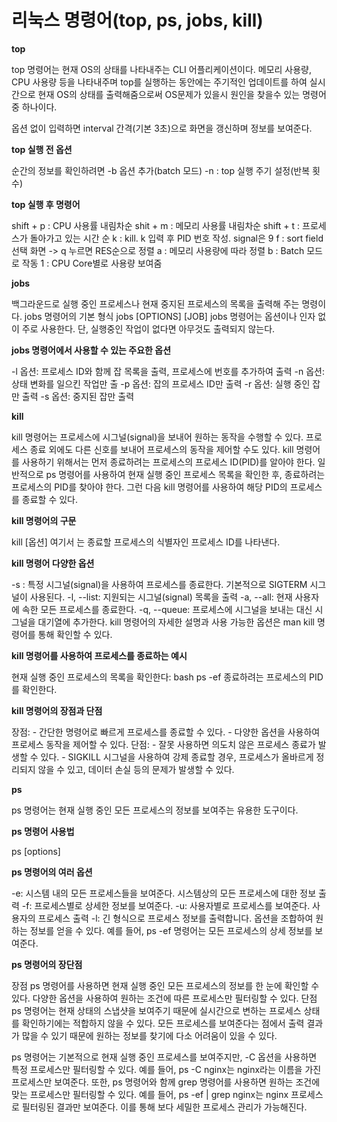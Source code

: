 # 리눅스 명령어(top, ps, jobs, kill)

**top**

top 명령어는 현재 OS의 상태를 나타내주는 CLI 어플리케이션이다.
메모리 사용량, CPU 사용량 등을 나타내주며 top를 실행하는 동안에는 주기적인 업데이트를 하여 실시간으로 현재 OS의 상태를 출력해줌으로써 OS문제가 있을시 원인을 찾을수 있는 명령어 중 하나이다.

옵션 없이 입력하면 interval 간격(기본 3초)으로 화면을 갱신하며 정보를 보여준다.

**top 실행 전 옵션**

순간의 정보를 확인하려면 -b 옵션 추가(batch 모드)
-n : top 실행 주기 설정(반복 횟수)

**top 실행 후 명령어**

shift + p : CPU 사용률 내림차순
shit + m : 메모리 사용률 내림차순
shift + t : 프로세스가 돌아가고 있는 시간 순
k : kill. k 입력 후 PID 번호 작성. signal은 9
f : sort field 선택 화면 -> q 누르면 RES순으로 정렬
a : 메모리 사용량에 따라 정렬
b : Batch 모드로 작동
1 : CPU Core별로 사용량 보여줌




**jobs**

백그라운드로 실행 중인 프로세스나 현재 중지된 프로세스의 목록을 출력해 주는 명령이다.
jobs 명령어의 기본 형식
jobs [OPTIONS] [JOB]
jobs 명령어는 옵션이나 인자 없이 주로 사용한다. 단, 실행중인 작업이 없다면 아무것도 출력되지 않는다.

**jobs 명령어에서 사용할 수 있는 주요한 옵션**

-l 옵션: 프로세스 ID와 함께 잡 목록을 출력, 프로세스에 번호를 추가하여 출력
-n 옵션: 상태 변화를 일으킨 작업만 출
-p 옵션: 잡의 프로세스 ID만 출력
-r 옵션: 실행 중인 잡만 출력
-s 옵션: 중지된 잡만 출력


**kill**

kill 명령어는 프로세스에 시그널(signal)을 보내어 원하는 동작을 수행할 수 있다. 
프로세스 종료 외에도 다른 신호를 보내어 프로세스의 동작을 제어할 수도 있다.
kill 명령어를 사용하기 위해서는 먼저 종료하려는 프로세스의 프로세스 ID(PID)를 알아야 한다. 
일반적으로 ps 명령어를 사용하여 현재 실행 중인 프로세스 목록을 확인한 후, 종료하려는 프로세스의 PID를 찾아야 한다. 그런 다음 kill 명령어를 사용하여 해당 PID의 프로세스를 종료할 수 있다.

**kill 명령어의 구문**

kill [옵션] <PID>
여기서 <PID>는 종료할 프로세스의 식별자인 프로세스 ID를 나타낸다.


**kill 명령어 다양한 옵션**

-s <signal>: 특정 시그널(signal)을 사용하여 프로세스를 종료한다. 기본적으로 SIGTERM 시그널이 사용된다.
-l, --list: 지원되는 시그널(signal) 목록을 출력
-a, --all: 현재 사용자에 속한 모든 프로세스를 종료한다.
-q, --queue: 프로세스에 시그널을 보내는 대신 시그널을 대기열에 추가한다.
kill 명령어의 자세한 설명과 사용 가능한 옵션은 man kill 명령어를 통해 확인할 수 있다.


**kill 명령어를 사용하여 프로세스를 종료하는 예시**

현재 실행 중인 프로세스의 목록을 확인한다: bash ps -ef
종료하려는 프로세스의 PID를 확인한다.

**kill 명령어의 장점과 단점**

장점: - 간단한 명령어로 빠르게 프로세스를 종료할 수 있다. - 다양한 옵션을 사용하여 프로세스 동작을 제어할 수 있다.
단점: - 잘못 사용하면 의도치 않은 프로세스 종료가 발생할 수 있다. - SIGKILL 시그널을 사용하여 강제 종료할 경우, 프로세스가 올바르게 정리되지 않을 수 있고, 데이터 손실 등의 문제가 발생할 수 있다.

**ps**

ps 명령어는 현재 실행 중인 모든 프로세스의 정보를 보여주는 유용한 도구이다.

**ps 명령어 사용법**

ps [options]

**ps 명령어의 여러 옵션**

-e: 시스템 내의 모든 프로세스들을 보여준다. 시스템상의 모든 프로세스에 대한 정보 출력
-f: 프로세스별로 상세한 정보를 보여준다.
-u: 사용자별로 프로세스를 보여준다.  사용자의 프로세스 출력
-l: 긴 형식으로 프로세스 정보를 출력합니다.
옵션을 조합하여 원하는 정보를 얻을 수 있다. 예를 들어, ps -ef 명령어는 모든 프로세스의 상세 정보를 보여준다.

**ps 명령어의 장단점**

장점
ps 명령어를 사용하면 현재 실행 중인 모든 프로세스의 정보를 한 눈에 확인할 수 있다.
다양한 옵션을 사용하여 원하는 조건에 따른 프로세스만 필터링할 수 있다.
단점
ps 명령어는 현재 상태의 스냅샷을 보여주기 때문에 실시간으로 변하는 프로세스 상태를 확인하기에는 적합하지 않을 수 있다.
모든 프로세스를 보여준다는 점에서 출력 결과가 많을 수 있기 때문에 원하는 정보를 찾기에 다소 어려움이 있을 수 있다.

ps 명령어는 기본적으로 현재 실행 중인 프로세스를 보여주지만, -C 옵션을 사용하면 특정 프로세스만 필터링할 수 있다. 예를 들어, ps -C nginx는 nginx라는 이름을 가진 프로세스만 보여준다.
또한, ps 명령어와 함께 grep 명령어를 사용하면 원하는 조건에 맞는 프로세스만 필터링할 수 있다. 
예를 들어, ps -ef | grep nginx는 nginx 프로세스로 필터링된 결과만 보여준다. 이를 통해 보다 세밀한 프로세스 관리가 가능해진다.
